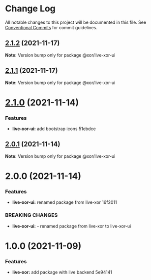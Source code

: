 # Change Log

All notable changes to this project will be documented in this file.
See [Conventional Commits](https://conventionalcommits.org) for commit guidelines.

## [2.1.2](/compare/@xor/live-xor-ui@2.1.1...@xor/live-xor-ui@2.1.2) (2021-11-17)

**Note:** Version bump only for package @xor/live-xor-ui





## [2.1.1](/compare/@xor/live-xor-ui@2.1.0...@xor/live-xor-ui@2.1.1) (2021-11-17)

**Note:** Version bump only for package @xor/live-xor-ui





# [2.1.0](/compare/@xor/live-xor-ui@2.0.1...@xor/live-xor-ui@2.1.0) (2021-11-14)


### Features

* **live-xor-ui:** add bootstrap icons 51ebdce





## [2.0.1](/compare/@xor/live-xor-ui@2.0.0...@xor/live-xor-ui@2.0.1) (2021-11-14)

**Note:** Version bump only for package @xor/live-xor-ui





# 2.0.0 (2021-11-14)


### Features

* **live-xor-ui:** renamed package from live-xor 16f2011


### BREAKING CHANGES

* **live-xor-ui:** - renamed package from live-xor to live-xor-ui





# 1.0.0 (2021-11-09)


### Features

* **live-xor:** add package with live backend 5e94141
